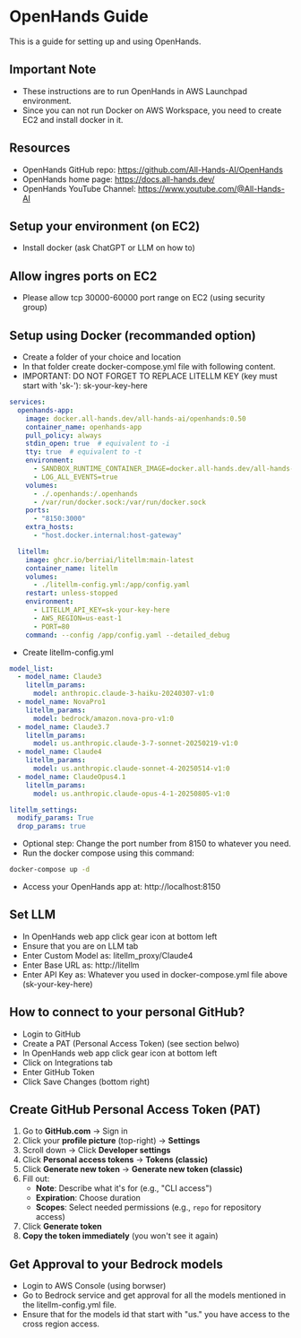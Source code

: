 # OpenHands Guide
This is a guide for setting up and using OpenHands. 

## Important Note
- These instructions are to run OpenHands in AWS Launchpad environment. 
- Since you can not run Docker on AWS Workspace, you need to create EC2 and install docker in it. 

## Resources
- OpenHands GitHub repo: https://github.com/All-Hands-AI/OpenHands
- OpenHands home page: https://docs.all-hands.dev/
- OpenHands YouTube Channel: https://www.youtube.com/@All-Hands-AI

## Setup your environment (on EC2)
- Install docker (ask ChatGPT or LLM on how to)

## Allow ingres ports on EC2
- Please allow tcp 30000-60000 port range on EC2 (using security group)

## Setup using Docker (recommanded option)
- Create a folder of your choice and location
- In that folder create docker-compose.yml file with following content.
- IMPORTANT: DO NOT FORGET TO REPLACE LITELLM KEY (key must start with 'sk-'): sk-your-key-here
```yaml
services:
  openhands-app:
    image: docker.all-hands.dev/all-hands-ai/openhands:0.50
    container_name: openhands-app
    pull_policy: always
    stdin_open: true  # equivalent to -i
    tty: true  # equivalent to -t
    environment:
      - SANDBOX_RUNTIME_CONTAINER_IMAGE=docker.all-hands.dev/all-hands-ai/runtime:0.50-nikolaik
      - LOG_ALL_EVENTS=true
    volumes:
      - ./.openhands:/.openhands
      - /var/run/docker.sock:/var/run/docker.sock
    ports:
      - "8150:3000"
    extra_hosts:
      - "host.docker.internal:host-gateway"

  litellm:
    image: ghcr.io/berriai/litellm:main-latest
    container_name: litellm
    volumes:
      - ./litellm-config.yml:/app/config.yaml
    restart: unless-stopped
    environment:
      - LITELLM_API_KEY=sk-your-key-here
      - AWS_REGION=us-east-1
      - PORT=80
    command: --config /app/config.yaml --detailed_debug
```
- Create litellm-config.yml
```yaml
model_list:
  - model_name: Claude3
    litellm_params:
      model: anthropic.claude-3-haiku-20240307-v1:0
  - model_name: NovaPro1
    litellm_params:
      model: bedrock/amazon.nova-pro-v1:0
  - model_name: Claude3.7
    litellm_params:
      model: us.anthropic.claude-3-7-sonnet-20250219-v1:0
  - model_name: Claude4
    litellm_params:
      model: us.anthropic.claude-sonnet-4-20250514-v1:0
  - model_name: ClaudeOpus4.1
    litellm_params:
      model: us.anthropic.claude-opus-4-1-20250805-v1:0

litellm_settings:
  modify_params: True
  drop_params: true
```
- Optional step: Change the port number from 8150 to whatever you need.
- Run the docker compose using this command:
```bash
docker-compose up -d
```
- Access your OpenHands app at: http://localhost:8150

## Set LLM
- In OpenHands web app click gear icon at bottom left
- Ensure that you are on LLM tab
- Enter Custom Model as: litellm_proxy/Claude4
- Enter Base URL as: http://litellm
- Enter API Key as: Whatever you used in docker-compose.yml file above (sk-your-key-here)

## How to connect to your personal GitHub?
- Login to GitHub
- Create a PAT (Personal Access Token) (see section belwo)
- In OpenHands web app click gear icon at bottom left
- Click on Integrations tab
- Enter GitHub Token
- Click Save Changes (bottom right)

## Create GitHub Personal Access Token (PAT)
1. Go to **GitHub.com** → Sign in
2. Click your **profile picture** (top-right) → **Settings**
3. Scroll down → Click **Developer settings**
4. Click **Personal access tokens** → **Tokens (classic)**
5. Click **Generate new token** → **Generate new token (classic)**
6. Fill out:
   - **Note**: Describe what it's for (e.g., "CLI access")
   - **Expiration**: Choose duration
   - **Scopes**: Select needed permissions (e.g., `repo` for repository access)
7. Click **Generate token**
8. **Copy the token immediately** (you won't see it again)

## Get Approval to your Bedrock models
- Login to AWS Console (using borwser)
- Go to Bedrock service and get approval for all the models mentioned in the litellm-config.yml file.
- Ensure that for the models id that start with "us." you have access to the cross region access. 